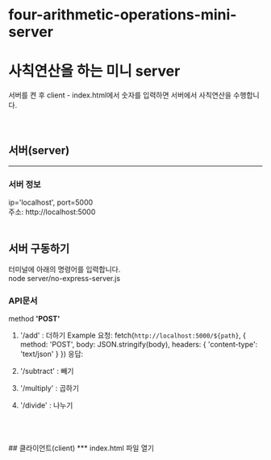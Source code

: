 # four-arithmetic-operations-mini-server
# 사칙연산을 하는 미니 server
서버를 켠 후 client - index.html에서
숫자를 입력하면 서버에서 사칙연산을 수행합니다.
<br>
<br>
<br>
## 서버(server)
***
### 서버 정보
ip='localhost', port=5000 <br>
주소: http://localhost:5000 <br>
 <br>
## 서버 구동하기
터미널에 아래의 명령어를 입력합니다. <br>
node server/no-express-server.js <br>

### API문서
method **'POST'** <br>
1. '/add' : 더하기
Example
요청: 
fetch(`http://localhost:5000/${path}`, {
      method: 'POST',
      body: JSON.stringify(body),
      headers: {
        'content-type': 'text/json'
      }
 })
응답:

2. '/subtract' : 빼기
3. '/multiply' : 곱하기
4. '/divide' : 나누기



<br>
<br>
<br>
## 클라이언트(client)
***
index.html 파일 열기
